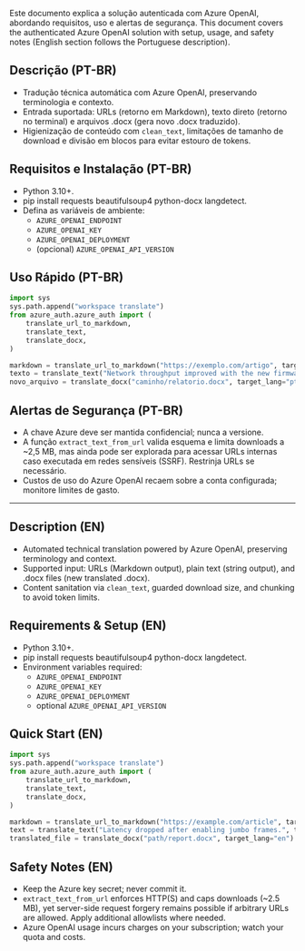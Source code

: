 Este documento explica a solução autenticada com Azure OpenAI, abordando requisitos, uso e alertas de segurança.
This document covers the authenticated Azure OpenAI solution with setup, usage, and safety notes (English section follows the Portuguese description).

## Descrição (PT-BR)
- Tradução técnica automática com Azure OpenAI, preservando terminologia e contexto.
- Entrada suportada: URLs (retorno em Markdown), texto direto (retorno no terminal) e arquivos .docx (gera novo .docx traduzido).
- Higienização de conteúdo com `clean_text`, limitações de tamanho de download e divisão em blocos para evitar estouro de tokens.

## Requisitos e Instalação (PT-BR)
- Python 3.10+.
- pip install requests beautifulsoup4 python-docx langdetect.
- Defina as variáveis de ambiente:
  - `AZURE_OPENAI_ENDPOINT`
  - `AZURE_OPENAI_KEY`
  - `AZURE_OPENAI_DEPLOYMENT`
  - (opcional) `AZURE_OPENAI_API_VERSION`

## Uso Rápido (PT-BR)
```python
import sys
sys.path.append("workspace translate")
from azure_auth.azure_auth import (
    translate_url_to_markdown,
    translate_text,
    translate_docx,
)

markdown = translate_url_to_markdown("https://exemplo.com/artigo", target_lang="pt-BR")
texto = translate_text("Network throughput improved with the new firmware.", target_lang="es")
novo_arquivo = translate_docx("caminho/relatorio.docx", target_lang="pt-BR")
```

## Alertas de Segurança (PT-BR)
- A chave Azure deve ser mantida confidencial; nunca a versione.
- A função `extract_text_from_url` valida esquema e limita downloads a ~2,5 MB, mas ainda pode ser explorada para acessar URLs internas caso executada em redes sensíveis (SSRF). Restrinja URLs se necessário.
- Custos de uso do Azure OpenAI recaem sobre a conta configurada; monitore limites de gasto.

---

## Description (EN)
- Automated technical translation powered by Azure OpenAI, preserving terminology and context.
- Supported input: URLs (Markdown output), plain text (string output), and .docx files (new translated .docx).
- Content sanitation via `clean_text`, guarded download size, and chunking to avoid token limits.

## Requirements & Setup (EN)
- Python 3.10+.
- pip install requests beautifulsoup4 python-docx langdetect.
- Environment variables required:
  - `AZURE_OPENAI_ENDPOINT`
  - `AZURE_OPENAI_KEY`
  - `AZURE_OPENAI_DEPLOYMENT`
  - optional `AZURE_OPENAI_API_VERSION`

## Quick Start (EN)
```python
import sys
sys.path.append("workspace translate")
from azure_auth.azure_auth import (
    translate_url_to_markdown,
    translate_text,
    translate_docx,
)

markdown = translate_url_to_markdown("https://example.com/article", target_lang="pt-BR")
text = translate_text("Latency dropped after enabling jumbo frames.", target_lang="fr")
translated_file = translate_docx("path/report.docx", target_lang="en")
```

## Safety Notes (EN)
- Keep the Azure key secret; never commit it.
- `extract_text_from_url` enforces HTTP(S) and caps downloads (~2.5 MB), yet server-side request forgery remains possible if arbitrary URLs are allowed. Apply additional allowlists where needed.
- Azure OpenAI usage incurs charges on your subscription; watch your quota and costs.
